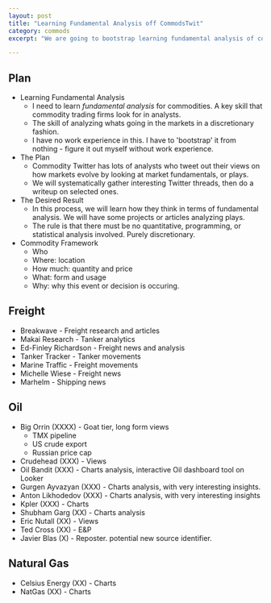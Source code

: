 ```yaml
---
layout: post
title: "Learning Fundamental Analysis off CommodsTwit"
category: commods
excerpt: "We are going to bootstrap learning fundamental analysis of commodity markets by Commods Twitter. Project ideas come from here. #OOTT. Let's go."

---
```





## Plan

* Learning Fundamental Analysis
    * I need to learn _fundamental analysis_ for commodities. A key skill that commodity trading firms look for in analysts.
    * The skill of analyzing whats going in the markets in a discretionary fashion.
    * I have no work experience in this. I have to 'bootstrap' it from nothing - figure it out myself without work experience.
* The Plan
    * Commodity Twitter has lots of analysts who tweet out their views on how markets evolve by looking at market fundamentals, or plays.
    * We will systematically gather interesting Twitter threads, then do a writeup on selected ones.
* The Desired Result
    * In this process, we will learn how they think in terms of fundamental analysis. We will have some projects or articles analyzing plays.
    * The rule is that there must be no quantitative, programming, or statistical analysis involved. Purely discretionary.
* Commodity Framework
    * Who
    * Where: location
    * How much: quantity and price
    * What: form and usage
    * Why: why this event or decision is occuring.

## Freight

* Breakwave - Freight research and articles
* Makai Research - Tanker analytics
* Ed-Finley Richardson - Freight news and analysis
* Tanker Tracker - Tanker movements
* Marine Traffic - Freight movements
* Michelle Wiese - Freight news
* Marhelm - Shipping news


## Oil 

* Big Orrin (XXXX) - Goat tier, long form views
    * TMX pipeline
    * US crude export
    * Russian price cap
* Crudehead (XXX) - Views
* Oil Bandit (XXX) - Charts analysis, interactive Oil dashboard tool on Looker
* Gurgen Ayvazyan (XXX) - Charts analysis, with very interesting insights.
* Anton Likhodedov (XXX) - Charts analysis, with very interesting insights
* Kpler (XXX) - Charts
* Shubham Garg (XX) - Charts analysis
* Eric Nutall (XX) - Views
* Ted Cross (XX) - E&P
* Javier Blas (X) - Reposter. potential new source identifier.


## Natural Gas

* Celsius Energy (XX) - Charts
* NatGas (XX) - Charts